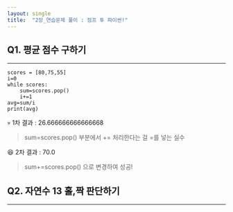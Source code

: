 ```yaml
---
layout: single
title:  "2장_연습문제 풀이 : 점프 투 파이썬!"
---
```


## Q1. 평균 점수 구하기
--------
```
scores = [80,75,55]
i=0
while scores:
    sum=scores.pop()
    i+=1
avg=sum/i
print(avg)
```

:skull: 1차 결과 : 26.666666666666668
> sum=scores.pop() 부분에서 += 처리한다는 걸 =를 넣는 실수

:satisfied: 2차 결과 : 70.0
> sum+=scores.pop() 으로 변경하여 성공! 


## Q2. 자연수 13 홀,짝 판단하기
-----

